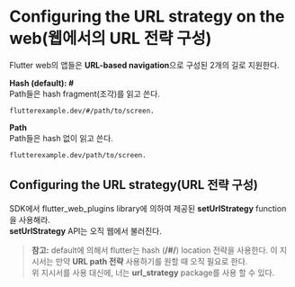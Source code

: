 # Configuring the URL strategy on the web(웹에서의 URL 전략 구성)  

Flutter web의 앱들은 **URL-based navigation**으로 구성된 2개의 길로 지원한다.  

**Hash (default): #**  
Path들은 hash fragment(조각)를 읽고 쓴다.  
```
flutterexample.dev/#/path/to/screen.
```  

**Path**  
Path들은 hash 없이 읽고 쓴다.
```
flutterexample.dev/path/to/screen.
```  

## Configuring the URL strategy(URL 전략 구성)  

 SDK에서 flutter_web_plugins library에 의하여 제공된 **setUrlStrategy** function을 사용해라.  
 **setUrlStrategy** API는 오직 웹에서 불러진다.  

> **참고:** default에 의해서 flutter는 hash (**/#/**) location 전략을 사용한다. 이 지시서는 만약 **URL path 전략** 사용하기를 원할 때 오직 필요로 한다.  
위 지시서를 사용 대신에, 너는 **url_strategy** package를 사용 할 수 있다.